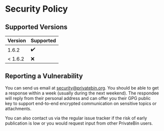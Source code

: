 # Security Policy

## Supported Versions

| Version | Supported          |
| ------- | ------------------ |
| 1.6.2   | :heavy_check_mark: |
| < 1.6.2 | :x:                |

## Reporting a Vulnerability

You can send us email at security@privatebin.org. You should be able to get
a response within a week (usually during the next weekend). The respondee will
reply from their personal address and can offer you their GPG public key to
support end-to-end encrypted communication on sensitive topics or attachments.

You can also contact us via the regular issue tracker if the risk of early
publication is low or you would request input from other PrivateBin users.
